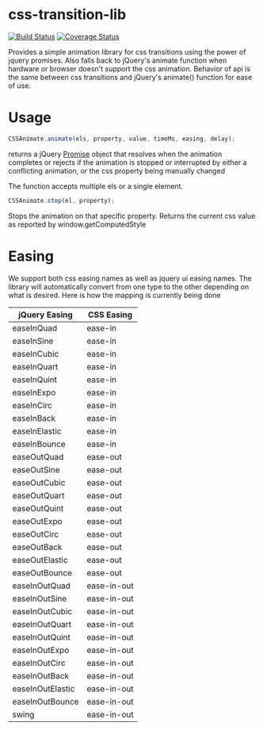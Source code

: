 css-transition-lib
==================

[![Build Status](https://travis-ci.org/fracmak/css-transition-lib.svg)](https://travis-ci.org/fracmak/css-transition-lib) [![Coverage Status](https://coveralls.io/repos/fracmak/css-transition-lib/badge.png?branch=master)](https://coveralls.io/r/fracmak/css-transition-lib?branch=master)

Provides a simple animation library for css transitions using the power of jquery promises. Also falls back to jQuery's animate function when hardware or browser doesn't support the css animation. Behavior of api is the same between css transitions and jQuery's animate() function for ease of use.

Usage
==================
```javascript
CSSAnimate.animate(els, property, value, timeMs, easing, delay);
```
returns a jQuery [Promise](http://api.jquery.com/Types/#Promise) object that resolves when the animation completes or rejects if the animation is stopped or interrupted by either a conflicting animation, or the css property being manually changed

The function accepts multiple els or a single element. 

```javascript
CSSAnimate.stop(el, property);
```
Stops the animation on that specific property. Returns the current css value as reported by window.getComputedStyle

Easing
==================
We support both css easing names as well as jquery ui easing names. The library will automatically convert from one type to the other depending on what is desired. Here is how the mapping is currently being done

jQuery Easing | CSS Easing |
--------------|------------|
easeInQuad  | ease-in  |
easeInSine  | ease-in  |
easeInCubic | ease-in |
easeInQuart | ease-in |
easeInQuint | ease-in |
easeInExpo | ease-in |
easeInCirc | ease-in |
easeInBack | ease-in |
easeInElastic | ease-in |
easeInBounce | ease-in |
easeOutQuad | ease-out |
easeOutSine | ease-out |
easeOutCubic | ease-out |
easeOutQuart | ease-out |
easeOutQuint | ease-out |
easeOutExpo | ease-out |
easeOutCirc | ease-out |
easeOutBack | ease-out |
easeOutElastic | ease-out |
easeOutBounce | ease-out |
easeInOutQuad | ease-in-out |
easeInOutSine | ease-in-out |
easeInOutCubic | ease-in-out |
easeInOutQuart | ease-in-out |
easeInOutQuint | ease-in-out |
easeInOutExpo | ease-in-out |
easeInOutCirc | ease-in-out |
easeInOutBack | ease-in-out |
easeInOutElastic | ease-in-out |
easeInOutBounce | ease-in-out |
swing | ease-in-out
